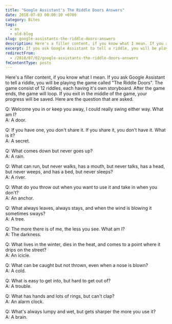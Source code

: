 ```yaml
---
title: "Google Assistant's The Riddle Doors Answers"
date: 2018-07-03 00:00:10 +0700
category: Bites
tags: 
  - en
  - old-blog
slug: google-assistants-the-riddle-doors-answers
description: Here's a filler content, if you know what I mean. If you ask Google Assistant to tell a riddle, you will be playing the game called "The Riddle Doors". The game consist of 12 riddles, each having it's own storyboard. After the game ends, the game will loop. If you exit in the middle of the game, your progress will be saved. Here are the question that are asked. 
excerpt: If you ask Google Assistant to tell a riddle, you will be playing the game called "The Riddle Doors". Here are the question that are asked. 
redirectFrom: 
  - /2018/07/02/google-assistants-the-riddle-doors-answers
fmContentType: posts
---
```


Here's a filler content, if you know what I mean. If you ask Google Assistant to tell a riddle, you will be playing the game called "The Riddle Doors". The game consist of 12 riddles, each having it's own storyboard. After the game ends, the game will loop. If you exit in the middle of the game, your progress will be saved. Here are the question that are asked. 

Q: Welcome you in or keep you away, I could really swing either way. What am I?  
A: A door. 

Q: If you have one, you don't share it. If you share it, you don't have it. What is it?  
A: A secret. 

Q: What comes down but never goes up?  
A: A rain. 

Q: What can run, but never walks, has a mouth, but never talks, has a head, but never weeps, and has a bed, but never sleeps?  
A: A river. 

Q: What do you throw out when you want to use it and take in when you don't?  
A: An anchor. 

Q: What always leaves, always stays, and when the wind is blowing it sometimes sways?  
A: A tree. 

Q: The more there is of me, the less you see. What am I?  
A: The darkness. 

Q: What lives in the winter, dies in the heat, and comes to a point where it drips on the street?  
A: An icicle. 

Q: What can be caught but not thrown, even when a nose is blown?  
A: A cold. 

Q: What is easy to get into, but hard to get out of?  
A: A trouble. 

Q: What has hands and lots of rings, but can't clap?  
A: An alarm clock. 

Q: What's always lumpy and wet, but gets sharper the more you use it?  
A: A brain.

